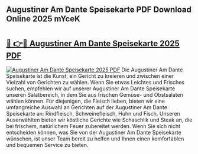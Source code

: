## Augustiner Am Dante Speisekarte PDF Download Online 2025 mYceK

# <h2><a href="http://gcc0lam.nevu.top/?p=Augustiner+Am+Dante+Speisekarte">🔗 👉🔴 Augustiner Am Dante Speisekarte 2025 PDF</a></h2>

[![Augustiner Am Dante Speisekarte 2025 PDF](https://i.imgur.com/dBaPXMq.png)](http://gcc0lam.nevu.top/?p=Augustiner+Am+Dante+Speisekarte)
Die Augustiner Am Dante Speisekarte ist die Kunst, ein Gericht zu kreieren und zwischen einer Vielzahl von Gerichten zu wählen. Wenn Sie etwas Leichtes und Frisches suchen, empfehlen wir auf unserer Augustiner Am Dante Speisekarte unseren Salatbereich, in dem Sie aus frischen Gemüse- und Obstsalaten wählen können. Für diejenigen, die Fleisch lieben, bieten wir eine umfangreiche Auswahl an Gerichten auf der Augustiner Am Dante Speisekarte an: Rindfleisch, Schweinefleisch, Huhn und Fisch. Unseren Auserwählten bieten wir köstliche Gerichte wie Schaschlik und Steak an, die bei frischem, natürlichem Feuer zubereitet werden. Wenn Sie sich nicht entscheiden können, was Sie von der Augustiner Am Dante Speisekarte wünschen, ist unser Team bereit zu helfen und Ihnen einen komfortablen und bequemen Service zu bieten.
